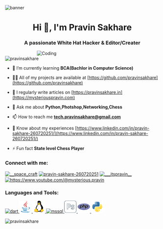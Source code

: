 <img width="1584" height="396" alt="banner" src="https://github.com/user-attachments/assets/6dc4e4d1-36fc-4a3c-90bd-c172685f5302" />

<h1 align="center">Hi 👋, I'm Pravin Sakhare</h1>
<h3 align="center">A passionate White Hat Hacker & Editor/Creater</h3>
<img align="right"alt="Coding"width="400"src="https://cdn.dribbble.com/users/1928646/screenshots/4884082/media/8147bc69f7ec23dc42e282c7869b9e1e.gif">

<p align="left"> <img src="https://komarev.com/ghpvc/?username=pravinsakhare&label=Profile%20views&color=0e75b6&style=flat" alt="pravinsakhare" /> </p>


- 🌱 I’m currently learning **BCA(Bachlor in Computer Science)**

- 👨‍💻 All of my projects are available at [https://github.com/pravinsakhare](https://github.com/pravinsakhare)

- 📝 I regularly write articles on [https://pravinsakhare.in](https://mysteriouspravin.com)

- 💬 Ask me about **Python,Photshop,Networking,Chess**

- 📫 How to reach me **tech.pravinsakhare@gmail.com**

- 📄 Know about my experiences [https://www.linkedin.com/in/pravin-sakhare-260720251/](https://www.linkedin.com/in/pravin-sakhare-260720251/)

- ⚡ Fun fact **State level Chess Player**

<h3 align="left">Connect with me:</h3>
<p align="left">
<a href="https://twitter.com/__space_craft" target="blank"><img align="center" src="https://raw.githubusercontent.com/rahuldkjain/github-profile-readme-generator/master/src/images/icons/Social/twitter.svg" alt="__space_craft" height="30" width="40" /></a>
<a href="https://linkedin.com/in/pravin-sakhare-260720251" target="blank"><img align="center" src="https://raw.githubusercontent.com/rahuldkjain/github-profile-readme-generator/master/src/images/icons/Social/linked-in-alt.svg" alt="pravin-sakhare-260720251" height="30" width="40" /></a>
<a href="https://instagram.com/___itspravin__" target="blank"><img align="center" src="https://raw.githubusercontent.com/rahuldkjain/github-profile-readme-generator/master/src/images/icons/Social/instagram.svg" alt="___itspravin__" height="30" width="40" /></a>
<a href="https://www.youtube.com/c/https://www.youtube.com/@mysterious.pravin" target="blank"><img align="center" src="https://raw.githubusercontent.com/rahuldkjain/github-profile-readme-generator/master/src/images/icons/Social/youtube.svg" alt="https://www.youtube.com/@mysterious.pravin" height="30" width="40" /></a>
</p>

<h3 align="left">Languages and Tools:</h3>
<p align="left"> <a href="https://dart.dev" target="_blank" rel="noreferrer"> <img src="https://www.vectorlogo.zone/logos/dartlang/dartlang-icon.svg" alt="dart" width="40" height="40"/> </a> <a href="https://www.java.com" target="_blank" rel="noreferrer"> <img src="https://raw.githubusercontent.com/devicons/devicon/master/icons/java/java-original.svg" alt="java" width="40" height="40"/> </a> <a href="https://www.linux.org/" target="_blank" rel="noreferrer"> <img src="https://raw.githubusercontent.com/devicons/devicon/master/icons/linux/linux-original.svg" alt="linux" width="40" height="40"/> </a> <a href="https://www.microsoft.com/en-us/sql-server" target="_blank" rel="noreferrer"> <img src="https://www.svgrepo.com/show/303229/microsoft-sql-server-logo.svg" alt="mssql" width="40" height="40"/> </a> <a href="https://www.photoshop.com/en" target="_blank" rel="noreferrer"> <img src="https://raw.githubusercontent.com/devicons/devicon/master/icons/photoshop/photoshop-line.svg" alt="photoshop" width="40" height="40"/> </a> <a href="https://www.php.net" target="_blank" rel="noreferrer"> <img src="https://raw.githubusercontent.com/devicons/devicon/master/icons/php/php-original.svg" alt="php" width="40" height="40"/> </a> <a href="https://www.python.org" target="_blank" rel="noreferrer"> <img src="https://raw.githubusercontent.com/devicons/devicon/master/icons/python/python-original.svg" alt="python" width="40" height="40"/> </a> </p>

<p><img align="center" src="https://github-readme-stats.vercel.app/api/top-langs?username=pravinsakhare&show_icons=true&locale=en&layout=compact" alt="pravinsakhare" /></p>
